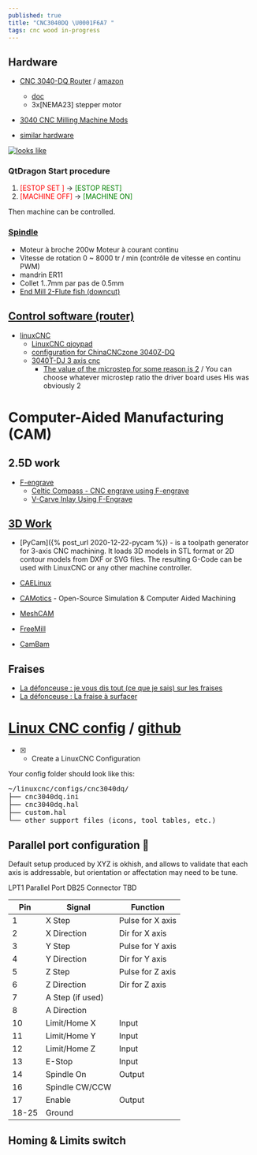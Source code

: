 ```yaml
---
published: true
title: "CNC3040DQ \U0001F6A7 "
tags: cnc wood in-progress
---
```


## Hardware
- [CNC 3040-DQ Router](https://www.youtube.com/watch?v=Q-mbQk6KyBQ&feature=emb_logo) / [amazon](https://www.amazon.co.uk/Sanven-3040T-Dq-Engraver-Engraving-Drilling/dp/B00DONP1O0)
	- [doc](https://www.china-cncrouter.com/downfile/2015120417282452561.pdf)
    - 3x[NEMA23] stepper motor
- [3040 CNC Milling Machine Mods](https://hackaday.io/project/6776-3040-cnc-milling-machine-mods)

- [similar hardware](https://damogranlabs.com/wp-content/uploads/2015/12/damogran-labs-cene-cnc-guide.pdf)

[![looks like](https://m.media-amazon.com/images/I/61tT4doZYFL._AC_SL1500_.jpg)](https://www.amazon.fr/Routeur-machine-graver-sertir-gravure/dp/B09LCHBGVC)

### QtDragon Start procedure

1. <span style="color:red">\[ESTOP SET
  \]</span> -> <span style="color:green">\[ESTOP REST\]</span>
2. <span style="color:red">\[MACHINE OFF\]</span> -> <span style="color:green">\[MACHINE ON\]</span>

Then machine can be controlled.
 

### [Spindle](https://www.amazon.fr/Chrisun-Machine-Gravure-Fraiseuse-Routeur/dp/B07RWMHRDV/ref=sr_1_7?__mk_fr_FR=%C3%85M%C3%85%C5%BD%C3%95%C3%91&dchild=1&keywords=CNC%2B3040-DQ&qid=1604965338&sr=8-7&th=1)
- Moteur à broche 200w Moteur à courant continu
- Vitesse de rotation 0 ~ 8000 tr / min (contrôle de vitesse en continu PWM)
- mandrin ER11
- Collet 1..7mm par pas de 0.5mm
- [End Mill 2-Flute fish (downcut)](https://shop.stepcraft-systems.com/End-Mill-2-Flute-fish-downcut)

## [Control software (router)](https://all3dp.com/2/cnc-router-software-find-the-tool-for-you/)
- [linuxCNC](http://www.linuxcnc.org/)
	- [LinuxCNC qjoypad](https://www.youtube.com/watch?v=gxM5SazF558)
    - [configuration for ChinaCNCzone 3040Z-DQ](https://www.forum.linuxcnc.org/9-installing-linuxcnc/35248-a-well-functioning-configuration-for-chinacnczone-3040z-dq?start=10)
    - [3040T-DJ 3 axis cnc](https://www.cnczone.com/forums/chinese-machines/210148-cnc.html)
    	- [The value of the microstep for some reason is 2](https://www.forum.linuxcnc.org/9-installing-linuxcnc/35248-a-well-functioning-configuration-for-chinacnczone-3040z-dq?start=10#117689) / You can choose whatever microstep ratio the driver board uses
His was obviously 2
    
# Computer-Aided Manufacturing (CAM)
## 2.5D work
- [F-engrave]()
	- [Celtic Compass - CNC engrave using F-engrave](https://www.youtube.com/watch?v=_lgLc9n7REc)
    - [V-Carve Inlay Using F-Engrave](https://www.youtube.com/embed/8ty7ITWadv8?)

## [3D Work](https://www.downloadcloud.com/cnc-cam-software.html)
- [PyCam]({% post_url 2020-12-22-pycam %}) -  is a toolpath generator for 3-axis CNC machining. It loads 3D models in STL format or 2D contour models from DXF or SVG files. The resulting G-Code can be used with LinuxCNC or any other machine controller.
- [CAELinux]()
- [CAMotics](https://camotics.org/) - Open-Source Simulation & Computer Aided Machining

- [MeshCAM]()
- [FreeMill]()
- [CamBam]()


## Fraises
- [La défonceuse : je vous dis tout (ce que je sais) sur les fraises](https://www.youtube.com/watch?v=tJL3JyYEWn4)
- [La défonceuse : La fraise à surfacer](https://www.youtube.com/watch?v=8-A6wbm6qGk&list=LL&index=1)

# [Linux CNC config](https://chatgpt.com/share/6856a6a1-7e04-800d-99bc-b64adc7a0de9) / [github]()

- [x] - Create a LinuxCNC Configuration

Your config folder should look like this:

<pre>
~/linuxcnc/configs/cnc3040dq/
├── cnc3040dq.ini
├── cnc3040dq.hal
├── custom.hal
└── other support files (icons, tool tables, etc.)
</pre>


## Parallel port configuration 🚧 

Default setup produced by XYZ is okhish, and allows to validate that each axis is addressable, but orientation or affectation may need to be tune.

LPT1 Parallel Port DB25 Connector TBD

| Pin   | Signal           | Function         |
| ----- | ---------------- | ---------------- |
| 1     | X Step           | Pulse for X axis |
| 2     | X Direction      | Dir for X axis   |
| 3     | Y Step           | Pulse for Y axis |
| 4     | Y Direction      | Dir for Y axis   |
| 5     | Z Step           | Pulse for Z axis |
| 6     | Z Direction      | Dir for Z axis   |
| 7     | A Step (if used) |                  |
| 8     | A Direction      |                  |
| 10    | Limit/Home X     | Input            |
| 11    | Limit/Home Y     | Input            |
| 12    | Limit/Home Z     | Input            |
| 13    | E-Stop           | Input            |
| 14    | Spindle On       | Output           |
| 16    | Spindle CW/CCW   |                  |
| 17    | Enable           | Output           |
| 18-25 | Ground           |                  |

## Homing & Limits switch
